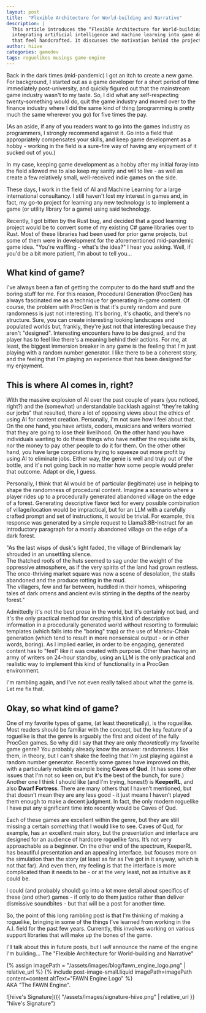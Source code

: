 ```yaml
---
layout: post
title:  "Flexible Architecture for World-building and Narrative"
description: |
  This article introduces the “Flexible Architecture for World-building and Narrative” engine, a project aimed at 
  integrating artificial intelligence and machine learning into game design to create procedurally generated experiences 
  that feel handcrafted. It discusses the motivation behind the project and its intended goals. 
author: hiive
categories: gamedev
tags: roguelikes musings game-engine
---
```


Back in the dark times (mid-pandemic) I got an itch to create a new game. For background, I started out as a game 
developer for a short period of time immediately post-university, and quickly figured out that the mainstream game 
industry wasn't to my taste.
So, I did what any self-respecting twenty-something would do, quit the game industry and moved over to the finance 
industry where I did the same kind of thing (programming is pretty much the same wherever you go) for five times the 
pay.

(As an aside, if any of you readers want to go into the games industry as programmers, I strongly recommend against it. 
Go into a field that appropriately compensates your skills, and keep game development as a hobby - working in the field 
is a sure-fire way of having any enjoyment of it sucked out of you.)

In my case, keeping game development as a hobby after my initial foray into the field allowed me to also keep my sanity 
and will to live - as well as create a few relatively small, well-received indie games on the side.

These days, I work in the field of AI and Machine Learning for a large international consultancy. I still haven't lost 
my interest in games and, in fact, my go-to project for learning any new technology is to implement a game (or utility 
library for a game) using said technology.

Recently, I got bitten by the Rust bug, and decided that a good learning project would be to convert some of my 
existing C# game libraries over to Rust. Most of these libraries had been used for prior game projects, but some of 
them were in development for the aforementioned mid-pandemic game idea. "You're waffling - what's the idea?" I hear you 
asking. Well, if you'd be a bit more patient, I'm about to tell you...

## What kind of game?
I've always been a fan of getting the computer to do the hard stuff and the boring stuff for me. For this reason, 
Procedural Generation (ProcGen) has always fascinated me as a technique for generating in-game content.
Of course, the problem with ProcGen is that it's purely random and pure randomness is just not interesting. It's boring, 
it's chaotic, and there's no structure.
Sure, you can create interesting looking landscapes and populated worlds but, frankly, they're just not that interesting 
because they aren't "designed". Interesting encounters have to be designed, and the player has to feel like there's a 
meaning behind their actions.
For me, at least, the biggest immersion breaker in any game is the feeling that I'm just playing with a random number 
generator. I like there to be a coherent story, and the feeling that I'm playing an experience that has been designed 
for my enjoyment.

## This is where AI comes in, right?
With the massive explosion of AI over the past couple of years (you noticed, right?) and the (somewhat) understandable 
backlash against "they're taking our jorbs" that resulted, there a lot of opposing views about the ethics of using 
AI for content creation. Personally, I'm not sure how I feel about that. On the one 
hand, you have artists, coders, musicians and writers worried that they are going to lose their livelihood. 
On the other hand you have individuals wanting to do these things who have neither the requisite skills, nor the money 
to pay other people to do it for them. On the other other hand, you have large corporations trying to squeeze out more 
profit by using AI to eliminate jobs. Either way, the genie is well and truly out of the bottle, 
and it's not going back in no matter how some people would prefer that outcome. Adapt or die, I guess.

Personally, I think that AI would be of particular (legitimate) use in helping to shape the randomness of procedural 
content. Imagine a scenario where a player rides up to a procedurally generated abandoned village on the edge of a 
forest. Generating descriptive flavor text for every possible combination of village/location would be impractical, 
but for an LLM with a carefully crafted prompt and set of instructions, it would be trivial.
For example, this response was generated by a simple request to Llama3:8B-Instruct for an introductory paragraph for a 
mostly abandoned village on the edge of a dark forest.

<div class="quote-block">
"As the last wisps of dusk's light faded, the village of Brindlemark lay shrouded in an unsettling silence.<br/>
    The thatched roofs of the huts seemed to sag under the weight of the oppressive atmosphere, as if the very spirits of
    the land had grown restless.<br/> 
The once-thriving market square was now a scene of desolation, the stalls abandoned and
    the produce rotting in the mud.<br/>
The villagers, few and far between, huddled in their homes, whispering tales of dark
    omens and ancient evils stirring in the depths of the nearby forest."
</div>

Admittedly it's not the best prose in the world, but it's certainly not bad, and it's the only practical method for 
creating this kind of descriptive information in a procedurally generated world without resorting to formulaic templates 
(which falls into the "boring" trap) or the use of Markov-Chain generation (which tend to result in more nonsensical 
output - or in other words, boring). 
As I implied earlier, in order to be engaging, generated content has to "feel" like it was created with purpose. 
Other than having an army of writers on 24-hour standby, using an LLM is the only practical and realistic way to 
implement this kind of functionality in a ProcGen environment.

I'm rambling again, and I've not even really talked about what the game is. Let me fix that.

## Okay, so what kind of game?
One of my favorite types of game, (at least theoretically), is the roguelike. Most readers should be familiar with the 
concept, but the key feature of a roguelike is that the genre is arguably the first and oldest of the fully ProcGen games.
So why did I say that they are only *theoretically* my favorite game genre? You probably already know the answer: 
randomness. I like them, in theory, but I can't shake the feeling that I'm just playing against a random number 
generator. Recently some games have improved on this, with a particularly notable example being **Caves of Qud**. 
(It has some other issues that I'm not so keen on, but it's the best of the bunch, for sure.) Another one I think I 
should like (and I'm trying, honest!) is **KeeperRL**, and also **Dwarf Fortress**. 
There are many others that I haven’t mentioned, but that doesn’t mean they are any less good - it just means I haven’t 
played them enough to make a decent judgment. In fact, the only modern roguelike I have put any significant time into 
recently would be Caves of Qud.

Each of these games are excellent within the genre, but they are still missing a certain *something* that I would like 
to see. Caves of Qud, for example, has an excellent main story, but the presentation and interface are designed for an 
audience of hardcore roguelike fans. It’s not very approachable as a beginner. On the other end of the spectrum, 
KeeperRL has beautiful presentation and an appealing interface, but focuses more on the simulation than the story 
(at least as far as I’ve got in it anyway, which is not that far). And even then, my feeling is that the interface 
is more complicated than it needs to be - or at the very least, not as intuitive as it could be.

I could (and probably should) go into a lot more detail about specifics of these (and other) games - if only to do them 
justice rather than deliver dismissive soundbites - but that will be a post for another time.

So, the point of this long rambling post is that I'm thinking of making a roguelike, bringing in some of the things 
I've learned from working in the A.I. field for the past few years. Currently, this involves working on various 
support libraries that will make up the bones of the game.

I'll talk about this in future posts, but I *will* announce the name of the engine I'm building... 
The <span class="hiive-highlight">&quot;Flexible Architecture for World-building and Narrative&quot;</span>

<div>
{% assign imagePath = "/assets/images/blog/fawn_engine_logo.png" | relative_url %}
{% include post-image-small.liquid imagePath=imagePath content=content altText="FAWN Engine Logo" %}
</div>
AKA <span class="hiive-highlight">"The FAWN Engine"</span>.

![hiive's Signature]({{ "/assets/images/signature-hiive.png" | relative_url }} "hiive's Signature")


